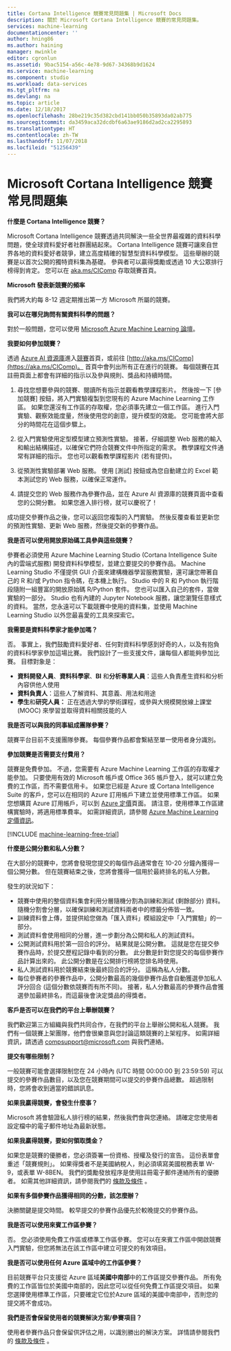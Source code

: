 ```yaml
---
title: Cortana Intelligence 競賽常見問題集 | Microsoft Docs
description: 關於 Microsoft Cortana Intelligence 競賽的常見問題集。
services: machine-learning
documentationcenter: ''
author: hning86
ms.author: haining
manager: mwinkle
editor: cgronlun
ms.assetid: 9bac5154-a56c-4e78-9d67-34368b9d1624
ms.service: machine-learning
ms.component: studio
ms.workload: data-services
ms.tgt_pltfrm: na
ms.devlang: na
ms.topic: article
ms.date: 12/18/2017
ms.openlocfilehash: 28be219c35d382cbd141bb050b35893da02ab775
ms.sourcegitcommit: da3459aca32dcdbf6a63ae9186d2ad2ca2295893
ms.translationtype: HT
ms.contentlocale: zh-TW
ms.lasthandoff: 11/07/2018
ms.locfileid: "51256439"
---
```

# <a name="microsoft-cortana-intelligence-competitions-faq"></a>Microsoft Cortana Intelligence 競賽常見問題集
**什麼是 Cortana Intelligence 競賽？**

Microsoft Cortana Intelligence 競賽透過共同解決一些全世界最複雜的資料科學問題，使全球資料愛好者社群團結起來。 Cortana Intelligence 競賽可讓來自世界各地的資料愛好者競爭，建立高度精確的智慧型資料科學模型。 這些舉辦的競賽是以首次公開的獨特資料集為基礎。 參與者可以贏得獎勵或透過 10 大公眾排行榜得到肯定。 您可以在 [aka.ms/CIComp](https://aka.ms/CIComp) 存取競賽首頁。

**Microsoft 發表新競賽的頻率**

我們將大約每 8-12 週定期推出第一方 Microsoft 所屬的競賽。 

**我可以在哪兒詢問有關資料科學的問題？**

對於一般問題，您可以使用 [Microsoft Azure Machine Learning 論壇](https://social.msdn.microsoft.com/forums/azure/home?forum=MachineLearning)。

**我要如何參加競賽？**

透過 [Azure AI 資源庫](https://gallery.cortanaintelligence.com/)進入[競賽](https://gallery.cortanaintelligence.com/competitions)首頁，或前往 [http://aka.ms/CIComp](https://aka.ms/CIComp)。 首頁中會列出所有正在進行的競賽。 每個競賽在其註冊頁面上都會有詳細的指示以及參與規則、獎品和持續時間。

1. 尋找您想要參與的競賽、閱讀所有指示並觀看教學課程影片。 然後按一下 [參加競賽] 按鈕，將入門實驗複製到您現有的 Azure Machine Learning 工作區。 如果您還沒有工作區的存取權，您必須事先建立一個工作區。 進行入門實驗、觀察效能度量，然後使用您的創意，提升模型的效能。 您可能會將大部分的時間花在這個步驟上。   

2. 從入門實驗使用定型模型建立預測性實驗。 接著，仔細調整 Web 服務的輸入和輸出結構描述，以確保它們符合競賽文件中所指定的需求。 教學課程文件通常有詳細的指示。 您也可以觀看教學課程影片 (若有提供)。   

3. 從預測性實驗部署 Web 服務。 使用 [測試] 按鈕或為您自動建立的 Excel 範本測試您的 Web 服務，以確保正常運作。   

4. 請提交您的 Web 服務作為參賽作品，並在 Azure AI 資源庫的競賽頁面中查看您的公開分數。 如果您進入排行榜，就可以慶祝了！  

成功提交參賽作品之後，您可以返回您複製的入門實驗。 然後反覆查看並更新您的預測性實驗、更新 Web 服務，然後提交新的參賽作品。   

**我是否可以使用開放原始碼工具參與這些競賽？**

參賽者必須使用 Azure Machine Learning Studio (Cortana Intelligence Suite 內的雲端式服務) 開發資料科學模型，並建立要提交的參賽作品。 Machine Learning Studio 不僅提供 GUI 介面來建構機器學習服務實驗，還可讓您帶著自己的 R 和/或 Python 指令碼，在本機上執行。 Studio 中的 R 和 Python 執行階段隨附一組豐富的開放原始碼 R/Python 套件。 您也可以匯入自己的套件，當做實驗的一部分。 Studio 也有內建的 Jupyter Notebook 服務，讓您瀏覽任意樣式的資料。 當然，您永遠可以下載競賽中使用的資料集，並使用 Machine Learning Studio 以外您最喜愛的工具來探索它。 

**我需要是資料科學家才能參加嗎？**

否。 事實上，我們鼓勵資料愛好者、任何對資料科學感到好奇的人，以及有抱負的資料科學家參加這場比賽。 我們設計了一些支援文件，讓每個人都能夠參加比賽。 目標對象是：

* **資料開發人員**、**資料科學家**、**BI** 和**分析專業人員**：這些人負責產生資料和分析內容供他人使用
* **資料負責人**：這些人了解資料、其意義、用法和用途
* **學生**和**研究人員：** 正在透過大學的學術課程，或參與大規模開放線上課堂 (MOOC) 來學習並取得資料相關技能的人

**我是否可以與我的同事組成團隊參賽？**

競賽平台目前不支援團隊參賽。 每個參賽作品都會繫結至單一使用者身分識別。 

**參加競賽是否需要支付費用？**

競賽是免費參加。 不過，您需要有 Azure Machine Learning 工作區的存取權才能參加。 只要使用有效的 Microsoft 帳戶或 Office 365 帳戶登入，就可以建立免費的工作區，而不需要信用卡。 如果您已經是 Azure 或 Cortana Intelligence Suite 的客戶，您可以在相同的 Azure 訂用帳戶下建立並使用標準工作區。 如果您想購買 Azure 訂用帳戶，可以到 [Azure 定價](https://azure.microsoft.com/pricing)頁面。 請注意，使用標準工作區建構實驗時，將適用標準費率。 如需詳細資訊，請參閱 [Azure Machine Learning 定價資訊](https://azure.microsoft.com/pricing/details/machine-learning/)。 

[!INCLUDE [machine-learning-free-trial](../../../includes/machine-learning-free-trial.md)]

**什麼是公開分數和私人分數？**

在大部分的競賽中，您將會發現您提交的每個作品通常會在 10-20 分鐘內獲得一個公開分數。 但在競賽結束之後，您將會獲得一個用於最終排名的私人分數。 

發生的狀況如下：

* 競賽中使用的整個資料集會利用分層隨機分割為訓練和測試 (剩餘部分) 資料。 隨機分割會分層，以確保訓練和測試資料兩者中的標籤分佈皆一致。
* 訓練資料會上傳，並提供給您做為「匯入資料」模組設定中「入門實驗」的一部分。
* 測試資料會使用相同的分層，進一步劃分為公開和私人的測試資料。
* 公開測試資料用於第一回合的評分。 結果就是公開分數。 這就是您在提交參賽作品時，於提交歷程記錄中看到的分數。 此分數是針對您提交的每個參賽作品計算出來的。 此公開分數是在公開排行榜將您排名時使用。
* 私人測試資料用於競賽結束後最終回合的評分。 這稱為私人分數。 
* 每位參賽者的參賽作品中，公開分數最高的幾個參賽作品會自動獲選參加私人評分回合 (這個分數依競賽而有所不同)。 接著，私人分數最高的參賽作品會獲選參加最終排名，而這最後會決定獎品的得獎者。  

**客戶是否可以在我們的平台上舉辦競賽？**

我們歡迎第三方組織與我們共同合作，在我們的平台上舉辦公開和私人競賽。 我們有一個競賽上架團隊，他們會很樂意與您討論這類競賽的上架程序。  如需詳細資訊，請透過 [compsupport@microsoft.com](mailto:compsupport@microsoft.com) 與我們連絡。 

**提交有哪些限制？**

一般競賽可能會選擇限制您在 24 小時內 (UTC 時間 00:00:00 到 23:59:59) 可以提交的參賽作品數目，以及您在競賽期間可以提交的參賽作品總數。 超過限制時，您將會收到適當的錯誤訊息。 

**如果我贏得競賽，會發生什麼事？**

Microsoft 將會驗證私人排行榜的結果，然後我們會與您連絡。 請確定您使用者設定檔中的電子郵件地址為最新狀態。

**如果我贏得競賽，要如何領取獎金？**

如果您是競賽的優勝者，您必須簽署一份資格、授權及發行的宣告。 這份表單會重述「競賽規則」。 如果得獎者不是美國納稅人，則必須填寫美國稅務表單 W-9，或表單 W-8BEN。 我們的獎勵發放程序是使用註冊電子郵件連絡所有的優勝者。 如需其他詳細資訊，請參閱我們的 [條款及條件](https://aka.ms/comptermsandconditions) 。

**如果有多個參賽作品獲得相同的分數，該怎麼辦？**

決勝關鍵是提交時間。 較早提交的參賽作品優先於較晚提交的參賽作品。

**我是否可以使用來賓工作區參賽？**

否。 您必須使用免費工作區或標準工作區參賽。 您可以在來賓工作區中開啟競賽入門實驗，但您將無法在該工作區中建立可提交的有效項目。 

**我是否可以使用任何 Azure 區域中的工作區參賽？**

目前競賽平台只支援從 Azure 區域**美國中南部**中的工作區提交參賽作品。 所有免費的工作區皆位於美國中南部的，因此您可以從任何免費工作區提交項目。 如果您選擇使用標準工作區，只要確定它位於Azure 區域的美國中南部中，否則您的提交將不會成功。 

**我們是否會保留使用者的競賽解決方案/參賽項目？**

使用者參賽作品只會保留供評估之用，以識別勝出的解決方案。 詳情請參閱我們的 [條款及條件](https://aka.ms/comptermsandconditions) 。

